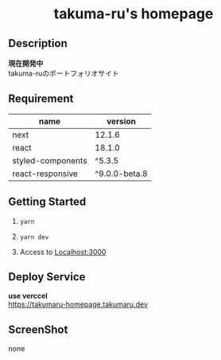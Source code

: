 # <div style="text-align: center;">takuma-ru's homepage</div>
<!-- <p align="center">
  <img src="/static/icon.png"  width="256" height="256" alt="nuxt-firebase logo">
</p> -->

## Description
**現在開発中**<br>
takuma-ruのポートフォリオサイト


## Requirement
| name | version |
| ------------- | ------------- |
| next | 12.1.6 |
| react  | 18.1.0 |
| styled-components | ^5.3.5 |
| react-responsive | ^9.0.0-beta.8 |

## Getting Started
1. `yarn`<br>

2. `yarn dev`<br>

3. Access to [Localhost:3000](http://localhost:3000/)

## Deploy Service
**use verccel**<br>
https://takumaru-homepage.takumaru.dev<br>

## ScreenShot
none
